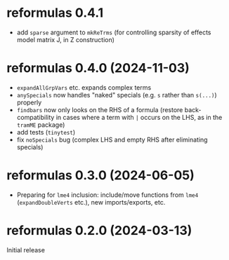 # reformulas 0.4.1

* add `sparse` argument to `mkReTrms` (for controlling sparsity of effects model matrix J, in Z construction)

# reformulas 0.4.0 (2024-11-03)

* `expandAllGrpVars` etc. expands complex terms
* `anySpecials` now handles "naked" specials (e.g. `s` rather than `s(...)`) properly
* `findbars` now only looks on the RHS of a formula (restore back-compatibility in cases where a term with `|` occurs on the LHS, as in the `tramME` package)
* add tests (`tinytest`)
* fix `noSpecials` bug (complex LHS and empty RHS after eliminating specials)

# reformulas 0.3.0 (2024-06-05)

* Preparing for `lme4` inclusion: include/move functions from `lme4` (`expandDoubleVerts` etc.), new imports/exports, etc.

# reformulas 0.2.0 (2024-03-13)

Initial release
